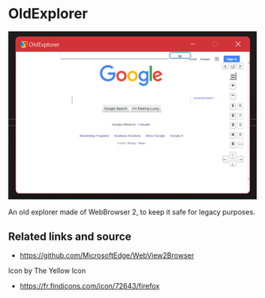 ﻿# OldExplorer
![OldExplorer](OldExplorer.png)

An old explorer made of WebBrowser 2, to keep it safe for legacy purposes.

## Related links and source
- https://github.com/MicrosoftEdge/WebView2Browser

Icon by The Yellow Icon
- https://fr.findicons.com/icon/72643/firefox
